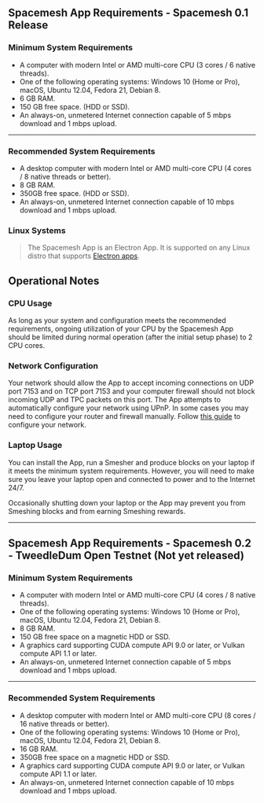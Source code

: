 ## Spacemesh App Requirements - Spacemesh 0.1 Release

### Minimum System Requirements

- A computer with modern Intel or AMD multi-core CPU (3 cores / 6 native threads).
- One of the following operating systems: Windows 10 (Home or Pro), macOS, Ubuntu 12.04, Fedora 21, Debian 8.
- 6 GB RAM.
- 150 GB free space. (HDD or SSD).
- An always-on, unmetered Internet connection capable of 5 mbps download and 1 mbps upload.

---

### Recommended System Requirements

- A desktop computer with modern Intel or AMD multi-core CPU (4 cores / 8 native threads or better).
- 8 GB RAM.
- 350GB free space. (HDD or SSD).
- An always-on, unmetered Internet connection capable of 10 mbps download and 1 mbps upload.

### Linux Systems
> The Spacemesh App is an Electron App. It is supported on any Linux distro that supports [Electron apps](https://electronjs.org/docs/tutorial/support).

## Operational Notes

### CPU Usage
As long as your system and configuration meets the recommended requirements, ongoing utilization of your CPU by the Spacemesh App should be limited during normal operation (after the initial setup phase) to 2 CPU cores.

### Network Configuration
Your network should allow the App to accept incoming connections on UDP port 7153 and on TCP port 7153 and your computer firewall should not block incoming UDP and TPC packets on this port. The App attempts to automatically configure your network using UPnP. In some cases you may need to configure your router and firewall manually. Follow [this guide](netconfig.md) to configure your network.

### Laptop Usage
You can install the App, run a Smesher and produce blocks on your laptop if it meets the minimum system requirements. However, you will need to make sure you leave your laptop open and connected to power and to the Internet 24/7.

Occasionally shutting down your laptop or the App may prevent you from Smeshing blocks and from earning Smeshing rewards.

---

## Spacemesh App Requirements - Spacemesh 0.2 - TweedleDum Open Testnet (Not yet released)

### Minimum System Requirements
- A computer with modern Intel or AMD multi-core CPU (4 cores / 8 native threads).
- One of the following operating systems: Windows 10 (Home or Pro), macOS, Ubuntu 12.04, Fedora 21, Debian 8.
- 8 GB RAM.
- 150 GB free space on a magnetic HDD or SSD.
- A graphics card supporting CUDA compute API 9.0 or later, or Vulkan compute API 1.1 or later.
- An always-on, unmetered Internet connection capable of 5 mbps download and 1 mbps upload.

---

### Recommended System Requirements
- A desktop computer with modern Intel or AMD multi-core CPU (8 cores / 16 native threads or better).
- One of the following operating systems: Windows 10 (Home or Pro), macOS, Ubuntu 12.04, Fedora 21, Debian 8.
- 16 GB RAM.
- 350GB free space on a magnetic HDD or SSD.
- A graphics card supporting CUDA compute API 9.0 or later, or Vulkan compute API 1.1 or later.
- An always-on, unmetered Internet connection capable of 10 mbps download and 1 mbps upload.
